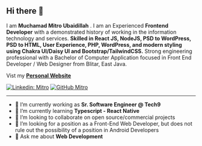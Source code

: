 <!-- ![Banner Image](https://github.com/gkhan205/gkhan205/blob/master/image/Banner.png) -->

## Hi there 👋

I am **Muchamad Mitro Ubaidillah** . I am an Experienced **Frontend Developer** with a demonstrated history of working in the information technology and services. **Skilled in React JS, NodeJS, PSD to WordPress, PSD to HTML, User Experience, PHP, WordPress, and modern styling using Chakra UI/Daisy UI and Bootstrap/TailwindCSS.** Strong engineering professional with a Bachelor of Computer Application focused in Front End Developer / Web Designer from Blitar, East Java.

Vist my **[Personal Website](https://mitro-ubaidillah.vercel.app/)**


[![Linkedin: Mitro](https://img.shields.io/badge/-Mitro-blue?style=flat-square&logo=Linkedin&logoColor=white&link=https://www.linkedin.com/in/muchamad-mitro-ubaidillah-4541a1150/)](https://www.linkedin.com/in/muchamad-mitro-ubaidillah-4541a1150/)
[![GitHub Mitro](https://img.shields.io/github/followers/gkhan205?label=follow&style=social)](https://github.com/mitro-ubaidillah)

---

- 🔭 I’m currently working as **Sr. Software Engineer @ Tech9**
- 🌱 I’m currently learning **Typescript - React Native**
- 👯 I’m looking to collaborate on open source/commercial projects
- 🤔 I’m looking for a position as a Front-End Web Developer, but does not rule out the possibility of a position in Android Developers
- 💬 Ask me about **Web Development**

